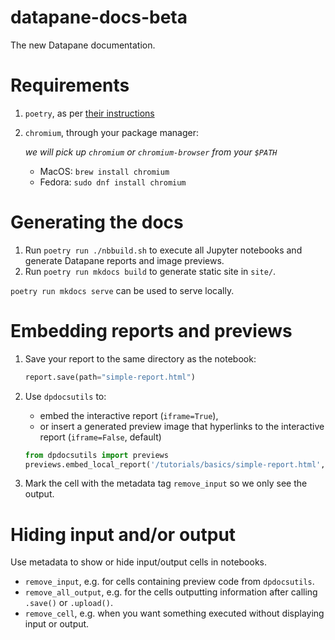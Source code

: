 # datapane-docs-beta

The new Datapane documentation.

# Requirements

1. `poetry`, as per [their instructions](https://python-poetry.org/docs/master/#installing-with-the-official-installer)
2. `chromium`, through your package manager:

    _we will pick up `chromium` or `chromium-browser` from your `$PATH`_

    - MacOS: `brew install chromium`
    - Fedora: `sudo dnf install chromium`

# Generating the docs

1. Run `poetry run ./nbbuild.sh` to execute all Jupyter notebooks and generate Datapane reports and image previews.
2. Run `poetry run mkdocs build` to generate static site in `site/`.

`poetry run mkdocs serve` can be used to serve locally.

# Embedding reports and previews

1. Save your report to the same directory as the notebook:

    ```python
    report.save(path="simple-report.html")
    ```

2. Use `dpdocsutils` to:

    - embed the interactive report (`iframe=True`),
    - or insert a generated preview image that hyperlinks to the interactive report (`iframe=False`, default)

    ```python
    from dpdocsutils import previews
    previews.embed_local_report('/tutorials/basics/simple-report.html', width="100%", height=400)
    ```

3. Mark the cell with the metadata tag `remove_input` so we only see the output.

# Hiding input and/or output

Use metadata to show or hide input/output cells in notebooks.

-   `remove_input`, e.g. for cells containing preview code from `dpdocsutils`.
-   `remove_all_output`, e.g. for the cells outputting information after calling `.save()` or `.upload()`.
-   `remove_cell`, e.g. when you want something executed without displaying input or output.
